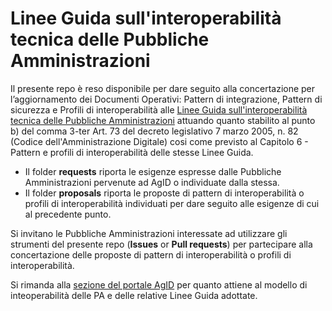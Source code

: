 # Linee Guida sull'interoperabilità tecnica delle Pubbliche Amministrazioni 


Il presente repo è reso disponibile per dare seguito alla concertazione per l’aggiornamento dei Documenti Operativi: Pattern di integrazione, Pattern di sicurezza e Profili di interoperabilità alle [Linee Guida sull'interoperabilità tecnica delle Pubbliche Amministrazioni](https://www.agid.gov.it/sites/default/files/repository_files/linee_guida_interoperabilit_tecnica_pa.pdf) attuando quanto stabilito al punto b) del comma 3-ter Art. 73 del decreto legislativo 7 marzo 2005, n. 82 (Codice dell'Amministrazione Digitale) cosi come previsto al Capitolo 6 - Pattern e profili di interoperabilità delle stesse Linee Guida.

- Il folder **requests** riporta le esigenze espresse dalle Pubbliche Amministrazioni pervenute ad AgID o individuate dalla stessa.
- Il folder **proposals** riporta le proposte di pattern di interoperabilità o profili di interoperabilità individuati per dare seguito alle esigenze di cui al precedente punto.

Si invitano le Pubbliche Amministrazioni interessate ad utilizzare gli strumenti del presente repo (**Issues** or **Pull requests**) per partecipare alla concertazione delle proposte di pattern di interoperabilità o profili di interoperabilità.

Si rimanda alla [sezione del portale AgID](https://www.agid.gov.it/it/infrastrutture/sistema-pubblico-connettivita/il-nuovo-modello-interoperabilita) per quanto attiene al modello di inteoperabilità delle PA e delle relative Linee Guida adottate.
